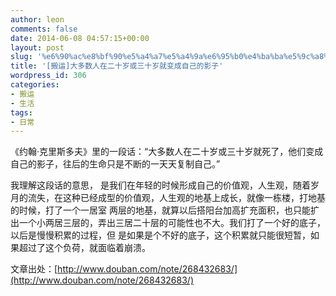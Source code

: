 ```yaml
---
author: leon
comments: false
date: 2014-06-08 04:57:15+00:00
layout: post
slug: '%e6%90%ac%e8%bf%90%e5%a4%a7%e5%a4%9a%e6%95%b0%e4%ba%ba%e5%9c%a8%e4%ba%8c%e5%8d%81%e5%b2%81%e6%88%96%e4%b8%89%e5%8d%81%e5%b2%81%e5%b0%b1%e6%ad%bb%e4%ba%86%ef%bc%8c%e4%bb%96%e4%bb%ac%e5%8f%98%e6%88%90'
title: '[搬运]大多数人在二十岁或三十岁就变成自己的影子'
wordpress_id: 306
categories:
- 搬运
- 生活
tags:
- 日常
---
```


《约翰·克里斯多夫》里的一段话：“大多数人在二十岁或三十岁就死了，他们变成自己的影子，往后的生命只是不断的一天天复制自己。”

我理解这段话的意思， 是我们在年轻的时候形成自己的价值观，人生观，随着岁月的流失，在这种已经成型的价值观，人生观的地基上成长，就像一栋楼，打地基的时候，打了一个一居室 两层的地基，就算以后搭阳台加高扩充面积，也只能扩出一个小两居三层的，弄出三居二十层的可能性也不大。我们打了一个好的底子，以后是慢慢积累的过程，但 是如果是个不好的底子，这个积累就只能很短暂，如果超过了这个负荷，就面临着崩溃。

文章出处：[http://www.douban.com/note/268432683/](http://www.douban.com/note/268432683/)
